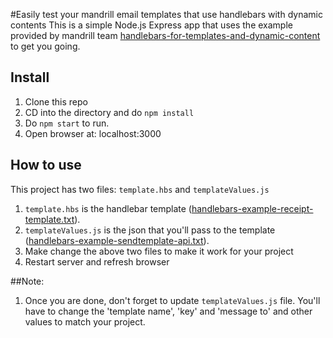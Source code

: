 #Easily test your mandrill email templates that use handlebars with dynamic contents
This is a simple Node.js Express app that uses the example provided by mandrill team <a href="http://blog.mandrill.com/handlebars-for-templates-and-dynamic-content.html" target="_blank">handlebars-for-templates-and-dynamic-content</a> to get you going.

## Install
1. Clone this repo
2. CD into the directory and do `npm install`
3. Do `npm start` to run. 
4. Open browser at: localhost:3000

## How to use
This project has two files: `template.hbs` and `templateValues.js`
1. `template.hbs` is the handlebar template (<a href='http://kbcdn.mandrill.com/handlebars-example-receipt-template.txt' target='_blank'>handlebars-example-receipt-template.txt</a>).
2. `templateValues.js` is the json that you'll pass to the template  (<a href='http://kbcdn.mandrill.com/handlebars-example-sendtemplate-api.txt' target='_blank'>handlebars-example-sendtemplate-api.txt</a>).
3. Make change the above two files to make it work for your project
4. Restart server and refresh browser

##Note:
1. Once you are done, don't forget to update `templateValues.js` file. You'll have to change the 'template name', 'key' and 'message to' and other values to match your project.